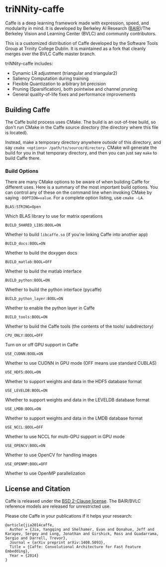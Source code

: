 # triNNity-caffe

Caffe is a deep learning framework made with expression, speed, and
modularity in mind. It is developed by Berkeley AI Research
([BAIR](http://bair.berkeley.edu))/The Berkeley Vision and Learning
Center (BVLC) and community contributors.

This is a customized distribution of Caffe developed by the Software
Tools Group at Trinity College Dublin. It is maintained as a fork that
cleanly merges over the BVLC Caffe master branch.

triNNity-caffe includes:

- Dynamic LR adjustment (triangular and triangular2)
- Saliency Computation during training
- Flexible Quantization to arbitrary bit precision
- Pruning (Sparsification), both pointwise and channel pruning
- General quality-of-life fixes and performance improvements

## Building Caffe

The Caffe build process uses CMake. The build is an out-of-tree build,
so don't run CMake in the Caffe source directory (the directory where this
file is located).

Instead, make a temporary directory anywhere *outside* of this directory,
and say `cmake <options> /path/to/source/directory`. CMake will generate
the build for you in that temporary directory, and then you can just say
`make` to build Caffe there.

### Build Options

There are many CMake options to be aware of when building Caffe for different
uses. Here is a summary of the most important build options. You can control
any of these on the command line when invoking CMake by saying
`-DOPTION=value`. For a complete option listing, use `cmake -LA`.

`BLAS:STRING=Open`

Which BLAS library to use for matrix operations

`BUILD_SHARED_LIBS:BOOL=ON`

Whether to build `libcaffe.so` (if you're linking Caffe into another app)

`BUILD_docs:BOOL=ON`

Whether to build the doxygen docs

`BUILD_matlab:BOOL=OFF`

Whether to build the matlab interface

`BUILD_python:BOOL=ON`

Whether to build the python interface (pycaffe)

`BUILD_python_layer:BOOL=ON`

Whether to enable the python layer in Caffe

`BUILD_tools:BOOL=ON`

Whether to build the Caffe tools (the contents of the tools/ subdirectory)

`CPU_ONLY:BOOL=OFF`

Turn on or off GPU support in Caffe

`USE_CUDNN:BOOL=ON`

Whether to use CUDNN in GPU mode (OFF means use standard CUBLAS)

`USE_HDF5:BOOL=ON`

Whether to support weights and data in the HDF5 database format

`USE_LEVELDB:BOOL=ON`

Whether to support weights and data in the LEVELDB database format

`USE_LMDB:BOOL=ON`

Whether to support weights and data in the LMDB database format

`USE_NCCL:BOOL=OFF`

Whether to use NCCL for multi-GPU support in GPU mode

`USE_OPENCV:BOOL=ON`

Whether to use OpenCV for handling images

`USE_OPENMP:BOOL=OFF`

Whether to use OpenMP parallelization

## License and Citation

Caffe is released under the [BSD 2-Clause license](https://github.com/BVLC/caffe/blob/master/LICENSE).
The BAIR/BVLC reference models are released for unrestricted use.

Please cite Caffe in your publications if it helps your research:

    @article{jia2014caffe,
      Author = {Jia, Yangqing and Shelhamer, Evan and Donahue, Jeff and Karayev, Sergey and Long, Jonathan and Girshick, Ross and Guadarrama, Sergio and Darrell, Trevor},
      Journal = {arXiv preprint arXiv:1408.5093},
      Title = {Caffe: Convolutional Architecture for Fast Feature Embedding},
      Year = {2014}
    }
